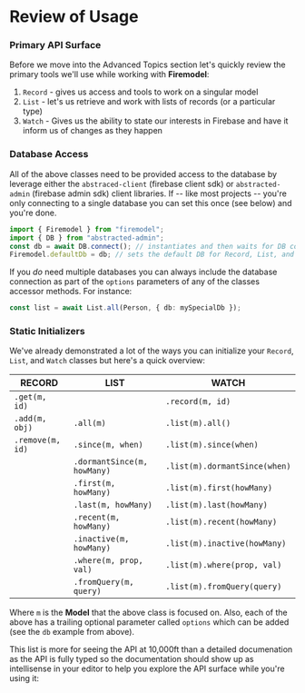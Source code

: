 # Review of Usage

### Primary API Surface

Before we move into the Advanced Topics section let's quickly review the primary tools we'll use while working with **Firemodel**:

1.  `Record` - gives us access and tools to work on a singular model
2.  `List` - let's us retrieve and work with lists of records (or a particular type)
3.  `Watch` - Gives us the ability to state our interests in Firebase and have it inform us of changes as they happen

### Database Access

All of the above classes need to be provided access to the database by leverage either the `abstraced-client` (firebase client sdk) or `abstracted-admin` (firebase admin sdk) client libraries. If -- like most projects -- you're only connecting to a single database you can set this once (see below) and you're done.

```typescript
import { Firemodel } from "firemodel";
import { DB } from "abstracted-admin";
const db = await DB.connect(); // instantiates and then waits for DB connection
Firemodel.defaultDb = db; // sets the default DB for Record, List, and Watch
```

If you _do_ need multiple databases you can always include the database connection as part of the `options` parameters of any of the classes accessor methods. For instance:

```typescript
const list = await List.all(Person, { db: mySpecialDb });
```

### Static Initializers

We've already demonstrated a lot of the ways you can initialize your `Record`, `List`, and `Watch` classes but here's a quick overview:

| RECORD           | LIST                        | WATCH                         |
| ---------------- | --------------------------- | ----------------------------- |
| `.get(m, id)`    |                             | `.record(m, id)`              |
| `.add(m, obj)`   | `.all(m)`                   | `.list(m).all()`              |
| `.remove(m, id)` | `.since(m, when)`           | `.list(m).since(when)`        |
|                  | `.dormantSince(m, howMany)` | `.list(m).dormantSince(when)` |
|                  | `.first(m, howMany)`        | `.list(m).first(howMany)`     |
|                  | `.last(m, howMany)`         | `.list(m).last(howMany)`      |
|                  | `.recent(m, howMany)`       | `.list(m).recent(howMany)`    |
|                  | `.inactive(m, howMany)`     | `.list(m).inactive(howMany)`  |
|                  | `.where(m, prop, val)`      | `.list(m).where(prop, val)`   |
|                  | `.fromQuery(m, query)`      | `.list(m).fromQuery(query)`   |

Where `m` is the **Model** that the above class is focused on. Also, each of the above has a trailing optional parameter called `options` which can be added (see the `db` example from above).

This list is more for seeing the API at 10,000ft than a detailed documenation as the API is fully typed so the documentation should show up as intellisense in your editor to help you explore the API surface while you're using it:


